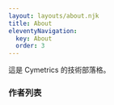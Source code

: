 ```yaml
---
layout: layouts/about.njk
title: About
eleventyNavigation:
  key: About
  order: 3
---
```


這是 Cymetrics 的技術部落格。

### 作者列表

<!-- 底下交給 layout 來自動渲染 -->


